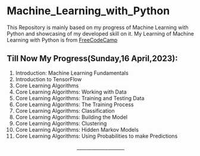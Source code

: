 # Machine_Learning_with_Python
This Repository is mainly based on my progress of Machine Learning with Python and showcasing of my developed skill on it.
My Learning of Machine Learning with Python is from <a href="https://www.freecodecamp.org/learn/machine-learning-with-python/#tensorflow">FreeCodeCamp</a>

## Till Now My Progress(Sunday,16 April,2023):

1. Introduction: Machine Learning Fundamentals
2. Introduction to TensorFlow
3. Core Learning Algorithms
4. Core Learning Algorithms: Working with Data
5. Core Learning Algorithms: Training and Testing Data
6. Core Learning Algorithms: The Training Process
7. Core Learning Algorithms: Classification
8. Core Learning Algorithms: Building the Model
9. Core Learning Algorithms: Clustering
10. Core Learning Algorithms: Hidden Markov Models
11. Core Learning Algorithms: Using Probabilities to make Predictions
<p align="center"> ____________________</p>
